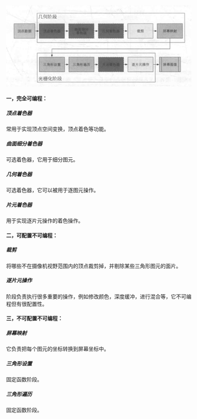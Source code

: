 ![image-20201216092604790](01.GPU流水线.assets/image-20201216092604790.png)

####  一，完全可编程：

##### 顶点着色器

常用于实现顶点空间变换，顶点着色等功能。

##### 曲面细分着色器

可选着色器，它用于细分图元。

##### 几何着色器

可选着色器，它可以被用于逐图元操作。

##### 片元着色器

用于实现逐片元操作的着色操作。

#### 二，可配置不可编程：

##### 裁剪

将哪些不在摄像机视野范围内的顶点裁剪掉，并剔除某些三角形图元的面片。

##### 逐片元操作

阶段负责执行很多重要的操作，例如修改颜色，深度缓冲，进行混合等，它不可编程但有很配置性。

#### 三，不可配置不可编程：

##### 屏幕映射

它负责把每个图元的坐标转换到屏幕坐标中。

##### 三角形设置

固定函数阶段。

##### 三角形遍历

固定函数阶段。